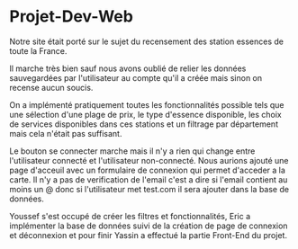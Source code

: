 # Projet-Dev-Web

Notre site était porté sur le sujet du recensement des station essences de toute la France.

Il marche très bien sauf nous avons oublié de relier les données sauvegardées par l'utilisateur au compte qu'il a créée mais sinon on recense aucun soucis.

On a implémenté pratiquement toutes les fonctionnalités possible tels que une sélection d'une plage de prix, le type d'essence disponible, les choix de services disponibles dans ces stations et un filtrage par département mais cela n'était pas suffisant.

Le bouton se connecter marche mais il n'y a rien qui change entre l'utilisateur connecté et l'utilisateur non-connecté. Nous aurions ajouté une page d'acceuil avec un formulaire de connexion qui permet d'acceder a la carte.
Il n'y a pas de verification de l'email c'est a dire si l'email contient au moins un @ donc si l'utilisateur met test.com il sera ajouter dans la base de données. 

Youssef s'est occupé de créer les filtres et fonctionnalités, Eric a implémenter la base de données suivi de la création de page de connexion et déconnexion et pour finir Yassin a effectué la partie Front-End du projet.
